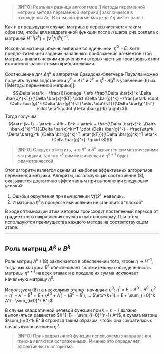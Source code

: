 
> [!INFO] Реальная разница алгоритмов [[Методы переменной метрики|метода переменной метрики]] заключается в нахождении $\Delta \eta$. В этом алгоритме матрица $\Delta \eta$ имеет ранг 2.

Как и в предыдущем случае, матрица $\eta$ перевычисляется таким образом, чтобы для квадратичной функции после $n$ шагов она совпала с матрицей $H^{-1}(\bar{x}^k) = [\nabla^2 f(\bar{x}^k)]^{-1}$.

Исходная матрица обычно выбирается единичной: $\eta^0 = E$. Хотя предпочтительней задание начального приближения элементов этой матрицы аналитическими значениями вторых частных производных или их конечно-разностными приближениями.

Соотношение для $\Delta \eta^k$ в алгоритме Дэвидона-Флетчера-Пауэлла можно получить путем подстановки $\bar{y}^k = \Delta \bar{x}^k$ и $\bar{z}^k = \eta^k \cdot \Delta \bar{g}^k$ в уравнение (6) из [[Методы переменной метрики]]:
$$\Delta \eta^k = \frac{1}{\omega} \left( \frac{\Delta \bar{x}^k \Delta \bar{x}^{kT}}{\Delta \bar{x}^{kT} \cdot \Delta \bar{g}^k} - \frac{\eta^k \cdot \Delta \bar{g}^k \Delta \bar{g}^{kT} \cdot \eta^{kT}}{\Delta \bar{g}^{kT} \cdot \eta^k \cdot \Delta \bar{g}^k} \right).$$
Тогда получим:
$$\eta^{k+1} = \eta^k + A^k - B^k = \eta^k + \frac{\Delta \bar{x}^k (\Delta \bar{x}^k)^T}{(\Delta \bar{x}^k)^T \cdot \Delta \bar{g}^k} - \frac{\eta^k \Delta \bar{g}^k (\Delta \bar{g}^k)^T \eta^{kT}}{(\Delta \bar{g}^k)^T \eta^k \Delta \bar{g}^k}. \quad (8)$$

> [!INFO] Следует отметить, что $A^k$ и $B^k$ являются симметрическими матрицами, так что $\eta^k$ симметрическая и $\eta^{k+1}$ будет симметрической.

Этот алгоритм является одним из наиболее эффективных алгоритмов переменной метрики. Алгоритм, использующий соотношение (8), оказывается достаточно эффективным при выполнении следующих условий:
1.  Ошибки округления при вычислении $\nabla f(\bar{x}^k)$ невелики.
2.  И матрица $\eta^k$ в процессе вычислений не становится "плохой".

В ходе оптимизации этим методом происходит постепенный переход от градиентного направления спуска к ньютоновскому. При этом используются преимущества каждого метода на соответствующем этапе.

---

## Роль матриц $A^k$ и $B^k$

Роль матриц $A^k$ в (8) заключается в обеспечении того, чтобы $\eta \rightarrow H^{-1}$, тогда как матрица $B^k$ обеспечивает положительную определенность матрицы $\eta^{k+1}$ на всех этапах и в пределе их сумма исключает начальную матрицу $\eta^0$.

Используем (8) на нескольких этапах, начиная с $\eta^0$:
$\eta^1 = E + A^0 - B^0,$
$\eta^2 = \eta^1 + A^1 - B^1 = E + (A^0 + A^1) - (B^0 + B^1),$
...
$\eta^{k+1} = E + \sum_{i=0}^k A^i - \sum_{i=0}^k B^i.$

В случае квадратичной целевой функции при $k=n-1$ должно выполняться равенство $H^{-1} = \sum_{i=0}^{n-1} A^i$, а сумма матриц $\sum_{i=0}^k B^i$ строится таким образом, чтобы она сократилась с начальным значением $\eta^0$.

> [!INFO] При квадратичной функции используемые направления поиска являются сопряженными. Именно это определяет эффективность алгоритма.